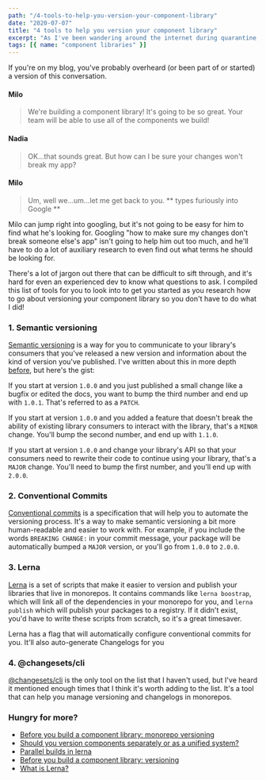 ```yaml
---
path: "/4-tools-to-help-you-version-your-component-library"
date: "2020-07-07"
title: "4 tools to help you version your component library"
excerpt: "As I've been wandering around the internet during quarantine, I've noticed a lot of people asking about how to version a component library. It seems like devs who are starting to work on component libraries understand that they should version their libraries, but they're not sure where to start."
tags: [{ name: "component libraries" }]
---
```


If you're on my blog, you've probably overheard (or been part of or started) a version of this conversation.

#### Milo

> We're building a component library! It's going to be so great. Your team will be able to use all of the components we build!

#### Nadia

> OK...that sounds great. But how can I be sure your changes won't break my app?

#### Milo

> Um, well we...um...let me get back to you. ** types furiously into Google **

Milo can jump right into googling, but it's not going to be easy for him to find what he's looking for. Googling "how to make sure my changes don't break someone else's app" isn't going to help him out too much, and he'll have to do a lot of auxiliary research to even find out what terms he should be looking for.

There's a lot of jargon out there that can be difficult to sift through, and it's hard for even an experienced dev to know what questions to ask. I compiled this list of tools for you to look into to get you started as you research how to go about versioning your component library so you don't have to do what I did!

### 1. Semantic versioning

[Semantic versioning](https://semver.org/) is a way for you to communicate to your library's consumers that you've released a new version and information about the kind of version you've published. I've written about this in more depth [before](https://maecapozzi.com/library-versioning/), but here's the gist:

If you start at version `1.0.0` and you just published a small change like a bugfix or edited the docs, you want to bump the third number and end up with `1.0.1`. That's referred to as a `PATCH`.

If you start at version `1.0.0` and you added a feature that doesn't break the ability of existing library consumers to interact with the library, that's a `MINOR` change. You'll bump the second number, and end up with `1.1.0`.

If you start at version `1.0.0` and change your library's API so that your consumers need to rewrite their code to continue using your library, that's a `MAJOR` change. You'll need to bump the first number, and you'll end up with `2.0.0`.

### 2. Conventional Commits

[Conventional commits](https://www.conventionalcommits.org/en/v1.0.0/) is a specification that will help you to automate the versioning process. It's a way to make semantic versioning a bit more human-readable and easier to work with. For example, if you include the words `BREAKING CHANGE:` in your commit message, your package will be automatically bumped a `MAJOR` version, or you'll go from `1.0.0` to `2.0.0`.

### 3. Lerna

[Lerna](https://github.com/lerna/lerna) is a set of scripts that make it easier to version and publish your libraries that live in monorepos. It contains commands like `lerna boostrap`, which will link all of the dependencies in your monorepo for you, and `lerna publish` which will publish your packages to a registry. If it didn't exist, you'd have to write these scripts from scratch, so it's a great timesaver.

Lerna has a flag that will automatically configure conventional commits for you. It'll also auto-generate Changelogs for you

### 4. @changesets/cli

[@changesets/cli](https://www.npmjs.com/package/@changesets/cli) is the only tool on the list that I haven't used, but I've heard it mentioned enough times that I think it's worth adding to the list. It's a tool that can help you manage versioning and changelogs in monorepos.

### Hungry for more?

- [Before you build a component library: monorepo versioning](/lerna-monorepo-versioning)
- [Should you version components separately or as a unified system?](/version-bundling)
- [Parallel builds in lerna](/parallel-builds-in-lerna)
- [Before you build a component library: versioning](/library-versioning)
- [What is Lerna?](/what-is-lerna)
